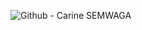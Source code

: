 ![Github - Carine SEMWAGA](https://user-images.githubusercontent.com/51264308/92276494-5ba09100-eef1-11ea-9940-b4162e2137f7.png)
